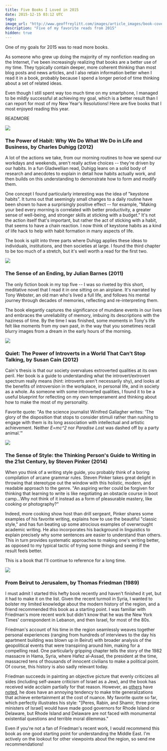 ```yaml
---
title: Five Books I Loved in 2015
date: 2015-12-15 03:12 UTC
tags:
image_url: "http://www.geoffreylitt.com/images/article_images/book-cover-habit.jpg"
description: "Five of my favorite reads from 2015"
hidden: true
---
```


One of my goals for 2015 was to read more books.

As someone who grew up doing the majority of my nonfiction reading on the Internet, I've been increasingly realizing that books are a better use of my time. They typically contain deeper, more coherent thinking than most blog posts and news articles, and I also retain information better when I read it in a book, probably because I spend a longer period of time thinking about a set of related ideas.

Even though I still spent way too much time on my smartphone, I managed to be mildly successful at achieving my goal, which is a better result than I can report for most of my New Year's Resolutions! Here are five books that I most enjoyed reading this year.

READMORE

<img class="book-cover" src="/images/article_images/book-cover-habit.jpg" />

### The Power of Habit: Why We Do What We Do in Life and Business, by Charles Duhigg (2012)

A lot of the actions we take, from our morning routines to how we spend our workdays and weekends, aren't really active choices -- they're driven by our habits. In a fun Gladwellian read, Duhigg leans on a solid body of research and anecdotes to explain in detail how habits actually work, and then builds on this understanding to demonstrate how to form and modify them.

One concept I found particularly interesting was the idea of "keystone habits". It turns out that seemingly small changes to a daily routine have been shown to have a surprisingly positive effect -- for example, "Making your bed every morning is correlated with better productivity, a greater sense of well-being, and stronger skills at sticking with a budget." It's not the action itself that's important, but rather the act of sticking with a habit, that seems to have a chain reaction. I now think of keystone habits as a kind of life hack to help with habit formation in many aspects of life.

The book is split into three parts where Duhigg applies these ideas to individuals, institutions, and then societies at large. I found the third chapter to be too much of a stretch, but it's well worth a read for the first two.

<img class="book-cover" src="/images/article_images/book-cover-sense.jpg" />

### The Sense of an Ending, by Julian Barnes (2011)

The only fiction book in my top five -- I was so riveted by this short, meditative novel that I read it in one sitting on an airplane. It's narrated by Tony Webster, an old man who's lived a full life, and follows his mental journey through decades of memories, reflecting and re-interpreting them.

The book elegantly captures the significance of mundane events in our lives and embraces the unreliability of memory, imbuing its descriptions with the haziness of time. By the time I was finished, some moments in Tony's life felt like moments from my own past, in the way that you sometimes recall blurry images from a dream in the early hours of the morning.


<img class="book-cover" src="/images/article_images/book-cover-quiet.jpg" />

### Quiet: The Power of Introverts in a World That Can't Stop Talking, by Susan Cain (2012)

Cain's thesis is that our society overvalues extroverted qualities at its own peril. Her book is a guide to understanding what the introvert/extrovert spectrum really means (hint: introverts aren't necessarily shy), and looks at the benefits of introversion in the workplace, in personal life, and in society as a whole. As someone with some introverted qualities, I found it to be a useful blueprint for reflecting on my own temperament and thinking about how to make the most of my personality.

Favorite quote: "As the science journalist Winifred Gallagher writes: 'The glory of the disposition that stops to consider stimuli rather than rushing to engage with them is its long association with intellectual and artistic achievement. Neither *E=mc^2* nor *Paradise Lost* was dashed off by a party animal.'"

<img class="book-cover" src="/images/article_images/book-cover-style.jpg" />

### The Sense of Style: the Thinking Person's Guide to Writing in the 21st Century, by Steven Pinker (2014)

When you think of a writing style guide, you probably think of a boring compilation of arcane grammar rules. Steven Pinker takes great delight in throwing that stereotype out the window with this holistic, modern, and readable approach to the genre. "An aspiring writer could be forgiven for thinking that learning to write is like negotiating an obstacle course in boot camp...Why not think of it instead as a form of pleasurable mastery, like cooking or photography?"

Indeed, more cooking show host than drill sergeant, Pinker shares some examples of his favorite writing, explains how to use the beautiful "classic style," and has fun beating up some atrocious examples of overwrought academic writing. He also incorporates his background in linguistics to explain precisely why some sentences are easier to understand than others. This in turn provides systematic approaches to making one's writing better, as opposed to my typical tactic of trying some things and seeing if the result feels better.

This is a book that I'll continue to reference for a long time.

<img class="book-cover" src="/images/article_images/book-cover-b2j.jpg" />

### From Beirut to Jerusalem, by Thomas Friedman (1989)

I must admit I started this hefty book recently and haven't finished it yet, but it had to make it on the list. Given the recent turmoil in Syria, I wanted to bolster my limited knowledge about the modern history of the region, and a friend recommended this book as a starting point. I was familiar with Friedman's more recent work but didn't know that he was the New York Times' correspondent in Lebanon, and then Israel, for most of the 80s.

Friedman's account of his time in the region seamlessly weaves together personal experiences (ranging from hundreds of interviews to the day his apartment building was blown up in Beirut) with broader analysis of the geopolitical events that were transpiring around him, making for a compelling read. One particularly gripping chapter tells the story of the 1982 massacre in Hama, Syria, where Hafez al-Assad, the president at the time, massacred tens of thousands of innocent civilians to make a political point. Of course, this history is also sadly relevant today.

Friedman succeeds in painting an objective picture that evenly criticizes all sides (including self-aware criticism of Israel as a Jew), and the book has received wide acclaim partially for that reason. However, as [others](https://whereshouldthebirdsfly.wordpress.com/2012/08/08/edward-said-the-orientalist-express-thomas-friedman-wraps-up-the-middle-east-18-2/) have [noted](http://thomasfriedmanopedgenerator.com/about.php), he does have an annoying tendency to make trite generalizations that achieve entertainment at the cost of nuance. My favorite quote so far, which perfectly illustrates his style: "[Peres, Rabin, and Shamir, three prime ministers of Israel] would have made good governors for Rhode Island or Delaware, but Rhode Island and Delaware are not faced with monumental existential questions and terrible moral dilemmas."

Even if you're not a fan of Friedman's recent work, I would recommend this book as one good starting point for understanding the Middle East. I'm actively on the lookout for other viewpoints about the region, so send me recommendations!

